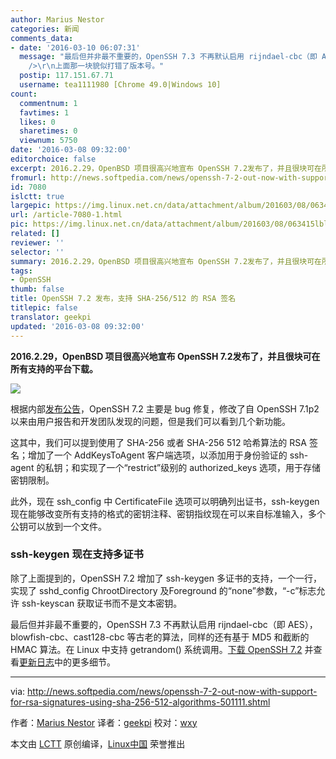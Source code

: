 ```yaml
---
author: Marius Nestor
categories: 新闻
comments_data:
- date: '2016-03-10 06:07:31'
  message: "最后但并非最不重要的，OpenSSH 7.3 不再默认启用 rijndael-cbc（即 AES） ---引用作者<br />\r\n<br
    />\r\n上面那一块貌似打错了版本号。"
  postip: 117.151.67.71
  username: tea1111980 [Chrome 49.0|Windows 10]
count:
  commentnum: 1
  favtimes: 1
  likes: 0
  sharetimes: 0
  viewnum: 5750
date: '2016-03-08 09:32:00'
editorchoice: false
excerpt: 2016.2.29，OpenBSD 项目很高兴地宣布 OpenSSH 7.2发布了，并且很块可在所有支持的平台下载。
fromurl: http://news.softpedia.com/news/openssh-7-2-out-now-with-support-for-rsa-signatures-using-sha-256-512-algorithms-501111.shtml
id: 7080
islctt: true
largepic: https://img.linux.net.cn/data/attachment/album/201603/08/063415lblm0vv0ecm4188b.jpg
url: /article-7080-1.html
pic: https://img.linux.net.cn/data/attachment/album/201603/08/063415lblm0vv0ecm4188b.jpg.thumb.jpg
related: []
reviewer: ''
selector: ''
summary: 2016.2.29，OpenBSD 项目很高兴地宣布 OpenSSH 7.2发布了，并且很块可在所有支持的平台下载。
tags:
- OpenSSH
thumb: false
title: OpenSSH 7.2 发布，支持 SHA-256/512 的 RSA 签名
titlepic: false
translator: geekpi
updated: '2016-03-08 09:32:00'
---
```


**2016.2.29，OpenBSD 项目很高兴地宣布 OpenSSH 7.2发布了，并且很块可在所有支持的平台下载。**


**![](/data/attachment/album/201603/08/063415lblm0vv0ecm4188b.jpg)**


根据内部[发布公告](http://www.openssh.com/txt/release-7.2)，OpenSSH 7.2 主要是 bug 修复，修改了自 OpenSSH 7.1p2 以来由用户报告和开发团队发现的问题，但是我们可以看到几个新功能。


这其中，我们可以提到使用了 SHA-256 或者 SHA-256 512 哈希算法的 RSA 签名；增加了一个 AddKeysToAgent 客户端选项，以添加用于身份验证的 ssh-agent 的私钥；和实现了一个“restrict”级别的 authorized\_keys 选项，用于存储密钥限制。


此外，现在 ssh\_config 中 CertificateFile 选项可以明确列出证书，ssh-keygen 现在能够改变所有支持的格式的密钥注释、密钥指纹现在可以来自标准输入，多个公钥可以放到一个文件。


### ssh-keygen 现在支持多证书


除了上面提到的，OpenSSH 7.2 增加了 ssh-keygen 多证书的支持，一个一行，实现了 sshd\_config ChrootDirectory 及Foreground 的“none”参数，“-c”标志允许 ssh-keyscan 获取证书而不是文本密钥。


最后但并非最不重要的，OpenSSH 7.3 不再默认启用 rijndael-cbc（即 AES），blowfish-cbc、cast128-cbc 等古老的算法，同样的还有基于 MD5 和截断的 HMAC 算法。在 Linux 中支持 getrandom() 系统调用。[下载 OpenSSH 7.2](http://linux.softpedia.com/get/Security/OpenSSH-4474.shtml) 并查看[更新日志](http://www.openssh.com/txt/release-7.2)中的更多细节。




---


via: <http://news.softpedia.com/news/openssh-7-2-out-now-with-support-for-rsa-signatures-using-sha-256-512-algorithms-501111.shtml>


作者：[Marius Nestor](http://news.softpedia.com/editors/browse/marius-nestor) 译者：[geekpi](https://github.com/geekpi) 校对：[wxy](https://github.com/wxy)


本文由 [LCTT](https://github.com/LCTT/TranslateProject) 原创编译，[Linux中国](https://linux.cn/) 荣誉推出